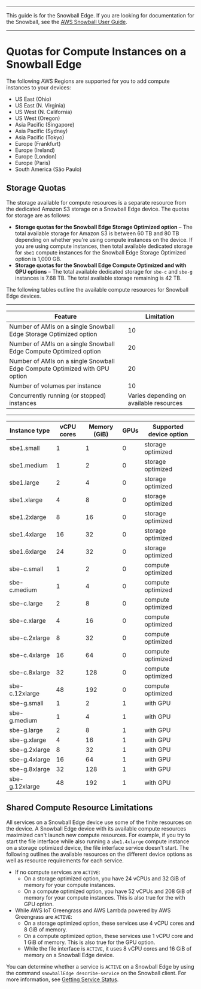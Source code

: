 --------

This guide is for the Snowball Edge\. If you are looking for documentation for the Snowball, see the [AWS Snowball User Guide](https://docs.aws.amazon.com/snowball/latest/ug/whatissnowball.html)\.

--------

# Quotas for Compute Instances on a Snowball Edge<a name="ec2-edge-limits"></a>

The following AWS Regions are supported for you to add compute instances to your devices:
+ US East \(Ohio\)
+ US East \(N\. Virginia\)
+ US West \(N\. California\)
+ US West \(Oregon\)
+ Asia Pacific \(Singapore\)
+ Asia Pacific \(Sydney\)
+ Asia Pacific \(Tokyo\)
+ Europe \(Frankfurt\)
+ Europe \(Ireland\)
+ Europe \(London\)
+ Europe \(Paris\)
+ South America \(São Paulo\)

## Storage Quotas<a name="device-storage-limits"></a>

The storage available for compute resources is a separate resource from the dedicated Amazon S3 storage on a Snowball Edge device\. The quotas for storage are as follows: 
+ **Storage quotas for the Snowball Edge Storage Optimized option** – The total available storage for Amazon S3 is between 60 TB and 80 TB depending on whether you're using compute instances on the device\. If you are using compute instances, then total available dedicated storage for `sbe1` compute instances for the Snowball Edge Storage Optimized option is 1,000 GB\.
+ **Storage quotas for the Snowball Edge Compute Optimized and with GPU options** – The total available dedicated storage for `sbe-c` and `sbe-g` instances is 7\.68 TB\. The total available storage remaining is 42 TB\.

The following tables outline the available compute resources for Snowball Edge devices\.


****  

| Feature | Limitation | 
| --- | --- | 
| Number of AMIs on a single Snowball Edge Storage Optimized option | 10 | 
| Number of AMIs on a single Snowball Edge Compute Optimized option | 20 | 
| Number of AMIs on a single Snowball Edge Compute Optimized with GPU option | 20 | 
| Number of volumes per instance | 10 | 
| Concurrently running \(or stopped\) instances | Varies depending on available resources | 


****  

| Instance type | vCPU cores | Memory \(GiB\) | GPUs | Supported device option | 
| --- | --- | --- | --- | --- | 
| sbe1\.small | 1 | 1 | 0 | storage optimized | 
| sbe1\.medium | 1 | 2 | 0 | storage optimized | 
| sbe1\.large | 2 | 4 | 0 | storage optimized | 
| sbe1\.xlarge | 4 | 8 | 0 | storage optimized | 
| sbe1\.2xlarge | 8 | 16 | 0 | storage optimized | 
| sbe1\.4xlarge | 16 | 32 | 0 | storage optimized | 
| sbe1\.6xlarge | 24 | 32 | 0 | storage optimized | 
| sbe\-c\.small | 1 | 2 | 0 |  compute optimized  | 
| sbe\-c\.medium | 1 | 4 | 0 |  compute optimized  | 
| sbe\-c\.large | 2 | 8 | 0 |  compute optimized  | 
| sbe\-c\.xlarge | 4 | 16 | 0 |  compute optimized  | 
| sbe\-c\.2xlarge | 8 | 32 | 0 |  compute optimized  | 
| sbe\-c\.4xlarge | 16 | 64 | 0 |  compute optimized  | 
| sbe\-c\.8xlarge | 32 | 128 | 0 |  compute optimized  | 
| sbe\-c\.12xlarge | 48 | 192 | 0 |  compute optimized  | 
| sbe\-g\.small | 1 | 2 | 1 | with GPU | 
| sbe\-g\.medium | 1 | 4 | 1 | with GPU | 
| sbe\-g\.large | 2 | 8 | 1 | with GPU | 
| sbe\-g\.xlarge | 4 | 16 | 1 | with GPU | 
| sbe\-g\.2xlarge | 8 | 32 | 1 | with GPU | 
| sbe\-g\.4xlarge | 16 | 64 | 1 | with GPU | 
| sbe\-g\.8xlarge | 32 | 128 | 1 | with GPU | 
| sbe\-g\.12xlarge | 48 | 192 | 1 | with GPU | 

## Shared Compute Resource Limitations<a name="shared-resource-limitations"></a>

All services on a Snowball Edge device use some of the finite resources on the device\. A Snowball Edge device with its available compute resources maximized can't launch new compute resources\. For example, if you try to start the file interface while also running a `sbe1.4xlarge` compute instance on a storage optimized device, the file interface service doesn't start\. The following outlines the available resources on the different device options as well as resource requirements for each service\.
+ If no compute services are `ACTIVE`:
  + On a storage optimized option, you have 24 vCPUs and 32 GiB of memory for your compute instances\.
  + On a compute optimized option, you have 52 vCPUs and 208 GiB of memory for your compute instances\. This is also true for the with GPU option\.
+ While AWS IoT Greengrass and AWS Lambda powered by AWS Greengrass are `ACTIVE`:
  + On a storage optimized option, these services use 4 vCPU cores and 8 GiB of memory\.
  + On a compute optimized option, these services use 1 vCPU core and 1 GiB of memory\. This is also true for the GPU option\.
  + While the file interface is `ACTIVE`, it uses 8 vCPU cores and 16 GiB of memory on a Snowball Edge device\.

You can determine whether a service is `ACTIVE` on a Snowball Edge by using the command `snowballEdge describe-service` on the Snowball client\. For more information, see [Getting Service Status](using-client-commands.md#client-service-status)\.